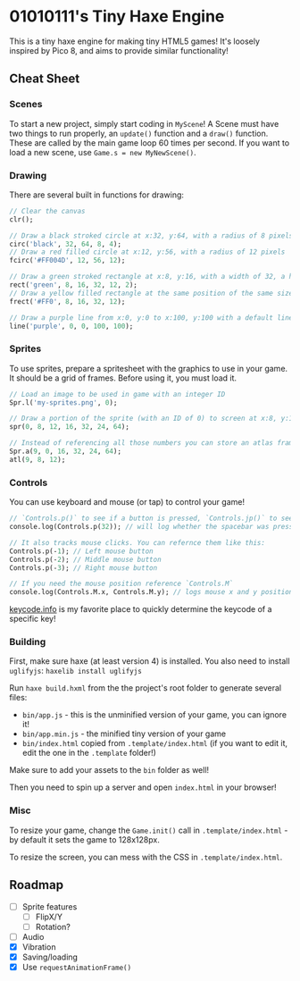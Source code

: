 # 01010111's Tiny Haxe Engine

This is a tiny haxe engine for making tiny HTML5 games! It's loosely inspired by Pico 8, and aims to provide similar functionality!

## Cheat Sheet

### Scenes

To start a new project, simply start coding in `MyScene`! A Scene must have two things to run properly, an `update()` function and a `draw()` function. These are called by the main game loop 60 times per second. If you want to load a new scene, use `Game.s = new MyNewScene()`.

### Drawing

There are several built in functions for drawing:

```haxe
// Clear the canvas
clr();

// Draw a black stroked circle at x:32, y:64, with a radius of 8 pixels, and a line width of 4
circ('black', 32, 64, 8, 4);
// Draw a red filled circle at x:12, y:56, with a radius of 12 pixels
fcirc('#FF004D', 12, 56, 12);

// Draw a green stroked rectangle at x:8, y:16, with a width of 32, a height of 12, and a line width of 2 pixels
rect('green', 8, 16, 32, 12, 2);
// Draw a yellow filled rectangle at the same position of the same size
frect('#FF0', 8, 16, 32, 12);

// Draw a purple line from x:0, y:0 to x:100, y:100 with a default line width of 1 pixel
line('purple', 0, 0, 100, 100);
```

### Sprites

To use sprites, prepare a spritesheet with the graphics to use in your game. It should be a grid of frames. Before using it, you must load it.

```haxe
// Load an image to be used in game with an integer ID
Spr.l('my-sprites.png', 0);

// Draw a portion of the sprite (with an ID of 0) to screen at x:8, y:12, the portion is found at x:16, y:32 on the sprite and has a width of 24 and a height of 64
spr(0, 8, 12, 16, 32, 24, 64);

// Instead of referencing all those numbers you can store an atlas frame with a given ID (in this case we'll use 9), and the same arguments for offset and size
Spr.a(9, 0, 16, 32, 24, 64);
atl(9, 8, 12);
```

### Controls

You can use keyboard and mouse (or tap) to control your game!

```haxe
// `Controls.p()` to see if a button is pressed, `Controls.jp()` to see if a button was just pressed. Just pass through the keycode of the key you want to check!
console.log(Controls.p(32)); // will log whether the spacebar was pressed

// It also tracks mouse clicks. You can refernce them like this:
Controls.p(-1); // Left mouse button
Controls.p(-2); // Middle mouse button
Controls.p(-3); // Right mouse button

// If you need the mouse position reference `Controls.M`
console.log(Controls.M.x, Controls.M.y); // logs mouse x and y position
```

[keycode.info](https://keycode.info/) is my favorite place to quickly determine the keycode of a specific key!

### Building

First, make sure haxe (at least version 4) is installed. You also need to install `uglifyjs`:
```haxelib install uglifyjs```

Run `haxe build.hxml` from the the project's root folder to generate several files:
- `bin/app.js` - this is the unminified version of your game, you can ignore it!
- `bin/app.min.js` - the minified tiny version of your game
- `bin/index.html` copied from `.template/index.html` (if you want to edit it, edit the one in the `.template` folder!)

Make sure to add your assets to the `bin` folder as well!

Then you need to spin up a server and open `index.html` in your browser!

### Misc

To resize your game, change the `Game.init()` call in `.template/index.html` - by default it sets the game to 128x128px.

To resize the screen, you can mess with the CSS in `.template/index.html`.

## Roadmap

- [ ] Sprite features
  - [ ] FlipX/Y
  - [ ] Rotation?
- [ ] Audio
- [x] Vibration
- [x] Saving/loading
- [x] Use `requestAnimationFrame()`